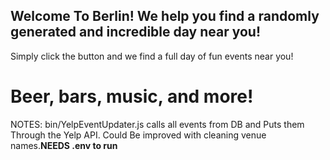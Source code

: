 ## Welcome To Berlin! We help you find a randomly generated and incredible day near you! 

Simply click the button and we find a full day of fun events near you! 

# Beer, bars, music, and more!

NOTES:
bin/YelpEventUpdater.js calls all events from DB and Puts them Through the Yelp API.  Could Be improved with cleaning venue names.**NEEDS .env to run**